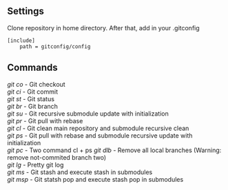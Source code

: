 ## Settings

Clone repository in home directory. After that, add in your .gitconfig  

	[include]  
		path = gitconfig/config  

## Commands
*git co* - Git checkout  
*git ci* - Git commit  
*git st* - Git status  
*git br* - Git branch  
*git su* - Git recursive submodule update with initialization  
*git pr* - Git pull with rebase  
*git cl* - Git clean main repository and submodule recursive clean  
*git ps* - Git pull with rebase and submodule recursive update with initialization  
*git pc* - Two command cl + ps
*git dlb* - Remove all local branches (Warning: remove not-commited branch two)  
*git lg* - Pretty git log  
*git ms* - Git stash and execute stash in submodules  
*git msp* - Git statsh pop and execute stash pop in submodules  
